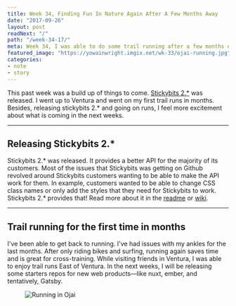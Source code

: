 ```yaml
---
title: Week 34, Finding Fun In Nature Again After A Few Months Away
date: "2017-09-26"
layout: post
readNext: "/"
path: "/week-34-17/"
meta: Week 34, I was able to do some trail running after a few months of not running
featured_image: "https://yowainwright.imgix.net/wk-33/ojai-running.jpg"
categories:
- note
- story
---
```


This past week was a build up of things to come. [Stickybits 2.*](https://github.com/dollarshaveclub/stickybits) was released. I went up to Ventura and went on my first trail runs in months. Besides, releasing stickybits 2.* and going on runs, I feel more excitement about what is coming in the next weeks.

---

## Releasing Stickybits 2.*

Stickybits 2.* was released. It provides a better API for the majority of its customers. Most of the issues that Stickybits was getting on Github revolved around Stickybits customers wanting to be able to make the API work for them. In example, customers wanted to be able to change CSS class names or only add the styles that they need for Stickybits to work. Stickybits 2.* provides that! Read more about it in the [readme](https://github.com/dollarshaveclub/stickybits/blob/master/README.md) or [wiki](https://github.com/dollarshaveclub/stickybits/wiki).

---

## Trail running for the first time in months

I've been able to get back to running. I've had issues with my ankles for the last months. After only riding bikes and surfing, running again saves time and is great for cross-training. While visiting friends in Ventura, I was able to enjoy trail runs East of Ventura. In the next weeks, I will be releasing some starters repos for new web products—like nuxt, ember, and tentatively, Gatsby.

<figure>
  <img src="https://yowainwright.imgix.net/wk-33/ojai-running.jpg?w=800&h=800&fit=crop&crop=focalpoint&auto=format" alt="Running in Ojai" />
</figure>
